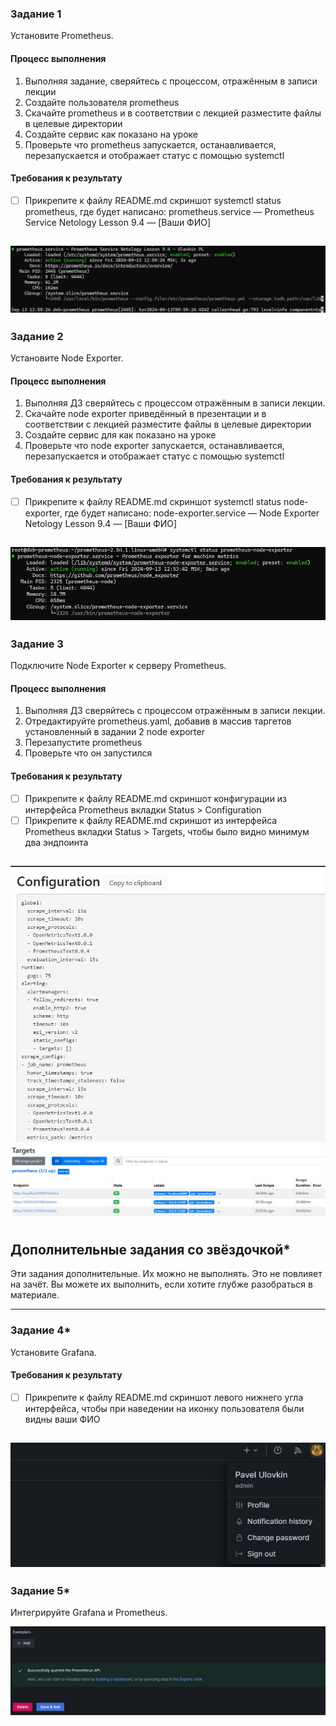 ### Задание 1
Установите Prometheus.

#### Процесс выполнения
1. Выполняя задание, сверяйтесь с процессом, отражённым в записи лекции
2. Создайте пользователя prometheus
3. Скачайте prometheus и в соответствии с лекцией разместите файлы в целевые директории
4. Создайте сервис как показано на уроке
5. Проверьте что prometheus запускается, останавливается, перезапускается и отображает статус с помощью systemctl

#### Требования к результату
- [ ] Прикрепите к файлу README.md скриншот systemctl status prometheus, где будет написано: prometheus.service — Prometheus Service Netology Lesson 9.4 — [Ваши ФИО]

![systemctl status prometheus](./media/Снимок%20экрана%202024-09-13%20130110.jpg)
---

### Задание 2
Установите Node Exporter.

#### Процесс выполнения
1. Выполняя ДЗ сверяйтесь с процессом отражённым в записи лекции.
3. Скачайте node exporter приведённый в презентации и в соответствии с лекцией разместите файлы в целевые директории
4. Создайте сервис для как показано на уроке
5. Проверьте что node exporter запускается, останавливается, перезапускается и отображает статус с помощью systemctl

#### Требования к результату
- [ ] Прикрепите к файлу README.md скриншот systemctl status node-exporter, где будет написано: node-exporter.service — Node Exporter Netology Lesson 9.4 — [Ваши ФИО]

![systemctl status prometheus-node-exporter](./media/Снимок%20экрана%202024-09-13%20130251.jpg)
---

### Задание 3
Подключите Node Exporter к серверу Prometheus.

#### Процесс выполнения
1. Выполняя ДЗ сверяйтесь с процессом отражённым в записи лекции.
2. Отредактируйте prometheus.yaml, добавив в массив таргетов установленный в задании 2 node exporter
3. Перезапустите prometheus
4. Проверьте что он запустился

#### Требования к результату
- [ ] Прикрепите к файлу README.md скриншот конфигурации из интерфейса Prometheus вкладки Status > Configuration
- [ ] Прикрепите к файлу README.md скриншот из интерфейса Prometheus вкладки Status > Targets, чтобы было видно минимум два эндпоинта

![Status > Configuration](./media/Снимок%20экрана%202024-09-13%20130419.jpg)
![Status > Targets](./media/Снимок%20экрана%202024-09-13%20130358.jpg)
---
## Дополнительные задания со звёздочкой*
Эти задания дополнительные. Их можно не выполнять. Это не повлияет на зачёт. Вы можете их выполнить, если хотите глубже разобраться в материале.

---

### Задание 4*
Установите Grafana.

#### Требования к результату
- [ ] Прикрепите к файлу README.md скриншот левого нижнего угла интерфейса, чтобы при наведении на иконку пользователя были видны ваши ФИО

![grafana](./media/Снимок%20экрана%202024-09-13%20130612.jpg)
---

### Задание 5*
Интегрируйте Grafana и Prometheus.

![grafana-prometheus](./media/Снимок%20экрана%202024-09-13%20130634.jpg)

